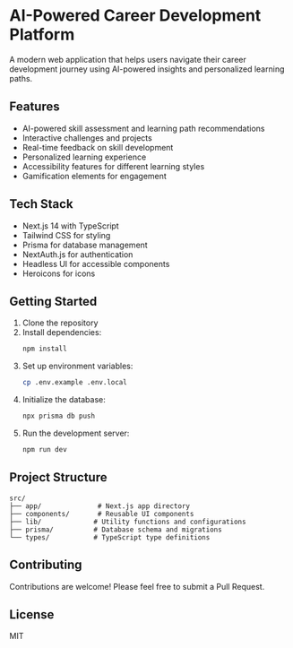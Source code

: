 # AI-Powered Career Development Platform

A modern web application that helps users navigate their career development journey using AI-powered insights and personalized learning paths.

## Features

- AI-powered skill assessment and learning path recommendations
- Interactive challenges and projects
- Real-time feedback on skill development
- Personalized learning experience
- Accessibility features for different learning styles
- Gamification elements for engagement

## Tech Stack

- Next.js 14 with TypeScript
- Tailwind CSS for styling
- Prisma for database management
- NextAuth.js for authentication
- Headless UI for accessible components
- Heroicons for icons

## Getting Started

1. Clone the repository
2. Install dependencies:
   ```bash
   npm install
   ```
3. Set up environment variables:
   ```bash
   cp .env.example .env.local
   ```
4. Initialize the database:
   ```bash
   npx prisma db push
   ```
5. Run the development server:
   ```bash
   npm run dev
   ```

## Project Structure

```
src/
├── app/              # Next.js app directory
├── components/       # Reusable UI components
├── lib/             # Utility functions and configurations
├── prisma/          # Database schema and migrations
└── types/           # TypeScript type definitions
```

## Contributing

Contributions are welcome! Please feel free to submit a Pull Request.

## License

MIT
